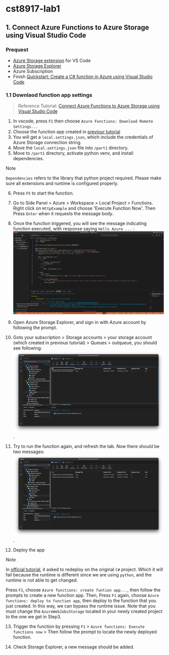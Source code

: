# cst8917-lab1

## 1. Connect Azure Functions to Azure Storage using Visual Studio Code

### Prequest

- [Azure Storage extension](https://marketplace.visualstudio.com/items?itemName=ms-azuretools.vscode-azurestorage) for VS Code
- [Azure Storage Explorer](https://azure.microsoft.com/en-us/products/storage/storage-explorer#Download-4)
- Azure Subscription
- Finish [Quickstart: Create a C# function in Azure using Visual Studio Code](https://learn.microsoft.com/en-us/azure/azure-functions/create-first-function-vs-code-csharp)

### 1.1 Downlaod function app settings

> Reference Tutorial: [Connect Azure Functions to Azure Storage using Visual Studio Code](https://learn.microsoft.com/en-us/azure/azure-functions/functions-add-output-binding-storage-queue-vs-code?pivots=programming-language-python&tabs=isolated-process#download-the-function-app-settings)


1. In vscode, press `F1` then choose `Azure Functions: Download Remote Settings...`
2. Choose the function app created in [previour tutorial](https://learn.microsoft.com/en-us/azure/azure-functions/create-first-function-vs-code-csharp)
3. You will get a `local.settings.json`, which include the credentials of Azure Storage connection string.
4. Move the `local.settings.json` file into `/part1` directory.
5. Move to `/part1` directory, activate python venv, and install dependencies.

> [!Note]  
> `Dependencies` refers to the library that python project required. Please make sure all extensions and runtime is configured properly.

6. Press `F5` to start the function.
7. Go to Side Panel > Azure > Workspace > Local Project > Functions. Right click on `HttpExample` and choose 'Execute Function Now'. Then Press `Enter` when it requests the message body.
8. Once the function triggered, you will see the message indicating function executed, with response saying `Hello Azure ...` : ![Trigger function locally](images/part1-trigger-function-locally.png)

9. Open Azure Storage Explorer, and sign in with Azure account by following the prompt.
10. Goto your subscription > Storage accounts > your storage account (which created in previous tutorial) > Queues > outqueue, you should see following: ![Trigger function locally](images/part1-q-first-run.png).

11. Try to run the function again, and refresh the tab. Now there should be two messages: ![Trigger function locally](images/part1-trigger-second-locally.png).

12. Deploy the app

> [!Note]  
> In [official tutorial](https://learn.microsoft.com/en-us/azure/azure-functions/functions-add-output-binding-storage-queue-vs-code?pivots=programming-language-python&tabs=isolated-process#redeploy-and-verify-the-updated-app), it asked to redeploy on the original `C#` project. Which it will fail because the runtime is different since we are using `python`, and the runtime is not able to get changed.

Press `F1`, choose `Azure functions: create funtion app...`, then follow the prompts to create a new function app. Then, Press `F1` again, choose `Azure functions: deploy to function app`, then deploy to the function that you just created. In this way, we can bypass the runtime issue. Note that you must change the `AzureWebJobsStorage` located in your newly created project to the one we get in Step3.

13. Trigger the function by pressing `F1` > `Azure functions: Execute functions now` > Then follow the prompt to locate the newly deployed function.

14. Check Storage Explorer, a new message should be added.